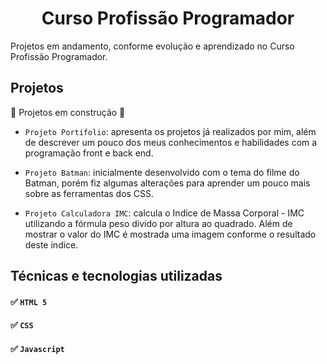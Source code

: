 <h1 align="center"> Curso Profissão Programador </h1>

Projetos em andamento, conforme evolução e aprendizado no Curso Profissão Programador.

## Projetos

:construction: Projetos em construção :construction_worker:

- `Projeto Portifolio`: apresenta os projetos já realizados por mim, além de descrever um pouco dos meus conhecimentos e habilidades com a programação front e back end.

- `Projeto Batman`: inicialmente desenvolvido com o tema do filme do Batman, porém fiz algumas alterações para aprender um pouco mais sobre as ferramentas dos CSS.

- `Projeto Calculadora IMC`: calcula o Indice de Massa Corporal - IMC utilizando a fórmula peso divido por altura ao quadrado. Além de mostrar o valor do IMC é mostrada uma imagem conforme o resultado deste índice.

## Técnicas e tecnologias utilizadas

#### :white_check_mark: ``HTML 5``
#### :white_check_mark: ``CSS``
#### :white_check_mark: ``Javascript``